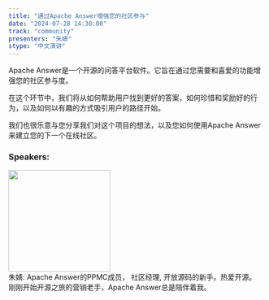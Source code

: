 ```yaml
---
title: "通过Apache Answer增强您的社区参与"
date: "2024-07-28 14:30:00" 
track: "community"
presenters: "朱婧"
stype: "中文演讲"
---
```

Apache Answer是一个开源的问答平台软件。它旨在通过您需要和喜爱的功能增强您的社区参与度。

在这个环节中，我们将从如何帮助用户找到更好的答案，如何珍惜和奖励好的行为，以及如何以有趣的方式吸引用户的路径开始。

我们也很乐意与您分享我们对这个项目的想法，以及您如何使用Apache Answer来建立您的下一个在线社区。
 ### Speakers: 
 <img src="https://sessionize.com/image/e5b2-400o400o1-TMZUshvXcyVjyaTvn5FXQc.png" width="200" /><br>朱婧: Apache Answer的PPMC成员， 社区经理, 开放源码的新手。热爱开源。
刚刚开始开源之旅的营销老手，Apache Answer总是陪伴着我。
 <br><br>